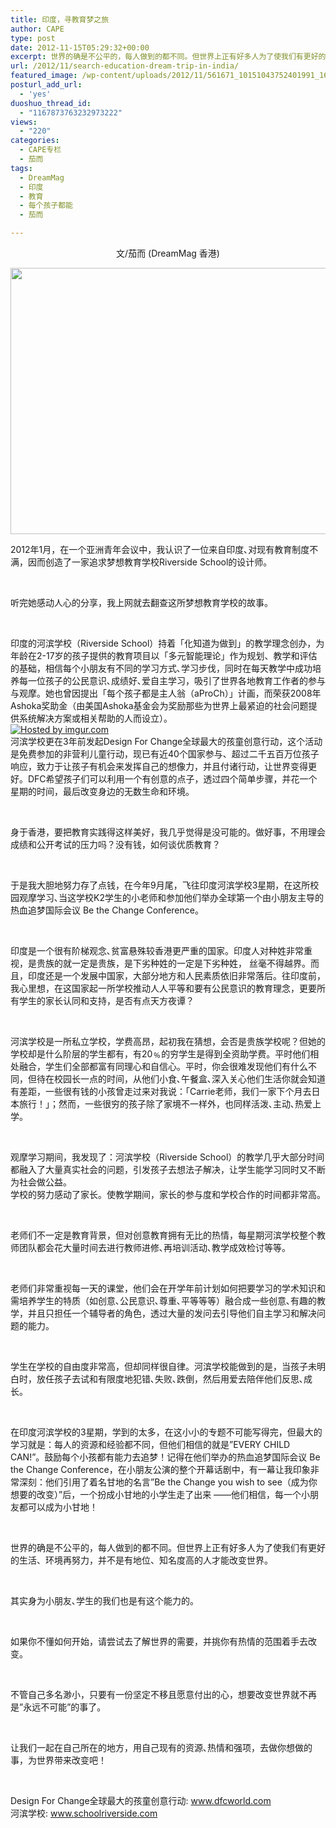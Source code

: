 ```yaml
---
title: 印度，寻教育梦之旅
author: CAPE
type: post
date: 2012-11-15T05:29:32+00:00
excerpt: 世界的确是不公平的，每人做到的都不同。但世界上正有好多人为了使我们有更好的生活、环境再努力，并不是有地位、知名度高的人才能改变世界。其实身为小朋友､学生的我们也是有这个能力的。如果你不懂如何开始，请尝试去了解世界的需要，并挑你有热情的范围着手去改变。
url: /2012/11/search-education-dream-trip-in-india/
featured_image: /wp-content/uploads/2012/11/561671_10151043752401991_1689518037_n-e1352956771413.jpg
posturl_add_url:
  - 'yes'
duoshuo_thread_id:
  - "1167873763232973222"
views:
  - "220"
categories:
  - CAPE专栏
  - 茄而
tags:
  - DreamMag
  - 印度
  - 教育
  - 每个孩子都能
  - 茄而

---
```

<p style="text-align: center;">
  文/茄而 (DreamMag 香港)
</p>

[<img class="size-full wp-image-4618 alignnone" title="561671_10151043752401991_1689518037_n" src="http://www.hicape.com/wp-content/uploads/2012/11/561671_10151043752401991_1689518037_n-e1352956771413.jpg" alt="" width="640" height="426" />][1]

2012年1月，在一个亚洲青年会议中，我认识了一位来自印度､对现有教育制度不满，因而创造了一家追求梦想教育学校Riverside School的设计师。

&nbsp;

听完她感动人心的分享，我上网就去翻查这所梦想教育学校的故事。

&nbsp;

印度的河滨学校（Riverside School）持着「化知道为做到」的教学理念创办，为年龄在2-17岁的孩子提供的教育项目以「多元智能理论」作为规划、教学和评估的基础，相信每个小朋友有不同的学习方式､学习步伐，同时在每天教学中成功培养每一位孩子的公民意识､成绩好､爱自主学习，吸引了世界各地教育工作者的参与与观摩。她也曾因提出「每个孩子都是主人翁（aProCh）」计画，而荣获2008年Ashoka奖助金（由美国Ashoka基金会为奖励那些为世界上最紧迫的社会问题提供系统解决方案或相关帮助的人而设立）。  
[![][2]][3]  
河滨学校更在3年前发起Design For Change全球最大的孩童创意行动，这个活动是免费参加的非营利儿童行动，现已有近40个国家参与、超过二千五百万位孩子响应，致力于让孩子有机会来发挥自己的想像力，并且付诸行动，让世界变得更好。DFC希望孩子们可以利用一个有创意的点子，透过四个简单步骤，并花一个星期的时间，最后改变身边的无数生命和环境。

&nbsp;

身于香港，要把教育实践得这样美好，我几乎觉得是没可能的。做好事，不用理会成绩和公开考试的压力吗？没有钱，如何谈优质教育？

&nbsp;

于是我大胆地努力存了点钱，在今年9月尾，飞往印度河滨学校3星期，在这所校园观摩学习､当这学校K2学生的小老师和参加他们举办全球第一个由小朋友主导的热血追梦国际会议 Be the Change Conference。

&nbsp;

印度是一个很有阶梯观念､贫富悬殊较香港更严重的国家。印度人对种姓非常重视，是贵族的就一定是贵族，是下劣种姓的一定是下劣种姓， 丝毫不得越界。而且，印度还是一个发展中国家，大部分地方和人民素质依旧非常落后。往印度前，我心里想，在这国家起一所学校推动人人平等和要有公民意识的教育理念，更要所有学生的家长认同和支持，是否有点天方夜谭？

&nbsp;

河滨学校是一所私立学校，学费高昂，起初我在猜想，会否是贵族学校呢？但她的学校却是什么阶层的学生都有，有20﹪的穷学生是得到全资助学费。平时他们相处融合，学生们全部都富有同理心和自信心。平时，你会很难发现他们有什么不同，但待在校园长一点的时间，从他们小食､午餐盒､深入关心他们生活你就会知道有差距，一些很有钱的小孩曾走过来对我说：「Carrie老师，我们一家下个月去日本旅行！」；然而，一些很穷的孩子除了家境不一样外，也同样活泼､主动､热爱上学。

&nbsp;

观摩学习期间，我发现了：河滨学校（Riverside School）的教学几乎大部分时间都融入了大量真实社会的问题，引发孩子去想法子解决，让学生能学习同时又不断为社会做公益。  
学校的努力感动了家长。使教学期间，家长的参与度和学校合作的时间都非常高。

&nbsp;

老师们不一定是教育背景，但对创意教育拥有无比的热情，每星期河滨学校整个教师团队都会花大量时间去进行教师进修､再培训活动､教学成效检讨等等。

&nbsp;

老师们非常重视每一天的课堂，他们会在开学年前计划如何把要学习的学术知识和需培养学生的特质（如创意､公民意识､尊重､平等等等）融合成一些创意､有趣的教学，并且只担任一个辅导者的角色，透过大量的发问去引导他们自主学习和解决问题的能力。

&nbsp;

学生在学校的自由度非常高，但却同样很自律。河滨学校能做到的是，当孩子未明白时，放任孩子去试和有限度地犯错､失败､跌倒，然后用爱去陪伴他们反思､成长。

&nbsp;

在印度河滨学校的3星期，学到的太多，在这小小的专题不可能写得完，但最大的学习就是：每人的资源和经验都不同，但他们相信的就是&#8221;EVERY CHILD CAN!&#8221;。鼓励每个小孩都有能力去追梦！记得在他们举办的热血追梦国际会议 Be the Change Conference，在小朋友公演的整个开幕话剧中，有一幕让我印象非常深刻：他们引用了着名甘地的名言&#8221;Be the Change you wish to see（成为你想要的改变）&#8221;后，一个扮成小甘地的小学生走了出来 ——他们相信，每一个小朋友都可以成为小甘地！

&nbsp;

世界的确是不公平的，每人做到的都不同。但世界上正有好多人为了使我们有更好的生活、环境再努力，并不是有地位、知名度高的人才能改变世界。

&nbsp;

其实身为小朋友､学生的我们也是有这个能力的。

&nbsp;

如果你不懂如何开始，请尝试去了解世界的需要，并挑你有热情的范围着手去改变。

&nbsp;

不管自己多名渺小，只要有一份坚定不移且愿意付出的心，想要改变世界就不再是&#8221;永远不可能&#8221;的事了。

&nbsp;

让我们一起在自己所在的地方，用自己现有的资源､热情和强项，去做你想做的事，为世界带来改变吧！

&nbsp;

Design For Change全球最大的孩童创意行动: <a href="www.dfcworld.com" target="_blank">www.dfcworld.com</a>  
河滨学校: <a href="www.schoolriverside.com" target="_blank">www.schoolriverside.com</a>

&nbsp;

&nbsp;

 [1]: http://www.hicape.com/wp-content/uploads/2012/11/561671_10151043752401991_1689518037_n-e1352956771413.jpg
 [2]: http://i.imgur.com/JVdFO.jpg "Hosted by imgur.com"
 [3]: http://imgur.com/JVdFO